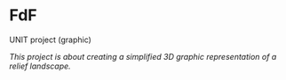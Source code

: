 # FdF
UNIT project (graphic)

*This project is about creating a simplified 3D graphic representation of a
relief landscape.*
